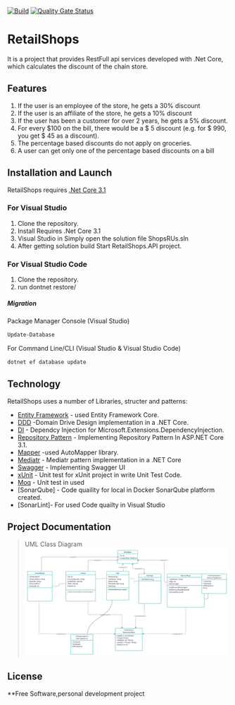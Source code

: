 [![Build](https://github.com/sezerdarendeli/RetailShops/actions/workflows/build.yml/badge.svg)](https://github.com/sezerdarendeli/RetailShops/actions/workflows/build.yml)
[![Quality Gate Status](https://sonarcloud.io/api/project_badges/measure?project=sezerdarendeli_RetailShops&metric=alert_status)](https://sonarcloud.io/summary/new_code?id=sezerdarendeli_RetailShops)
# RetailShops  
It is a project that provides RestFull api services developed with .Net Core, which calculates the discount of the chain store.

## Features
1. If the user is an employee of the store, he gets a 30% discount
2. If the user is an affiliate of the store, he gets a 10% discount
3. If the user has been a customer for over 2 years, he gets a 5% discount.
4. For every $100 on the bill, there would be a $ 5 discount (e.g. for $ 990, you get $ 45 as a discount).
5. The percentage based discounts do not apply on groceries.
6. A user can get only one of the percentage based discounts on a bill

## Installation and Launch
RetailShops requires [.Net Core 3.1](https://dotnet.microsoft.com/en-us/download/dotnet/thank-you/sdk-3.1.416-windows-x64-installer) 

### For Visual Studio
1. Clone the repository.
2. Install Requires .Net Core 3.1 
3. Visual Studio in Simply open the solution file ShopsRUs.sln 
4. After getting solution build Start RetailShops.API project. 

### For Visual Studio Code
1. Clone the repository.
2. run dontnet restore/

##### Migration
Package Manager Console (Visual Studio)
```sh
Update-Database
```
For Command Line/CLI (Visual Studio & Visual Studio Code)
```sh
dotnet ef database update
```

## Technology
RetailShops uses a number of Libraries, structer and patterns:

- [Entity Framework] - used Entity Framework Core.
- [DDD] -Domain Drive Design implementation in a .NET Core.
- [DI] - Dependcy Injection for Microsoft.Extensions.DependencyInjection.
- [Repository Pattern] - Implementing Repository Pattern In ASP.NET Core 3.1.
- [Mapper] -used AutoMapper library.
- [Mediatr] - Mediatr pattern implementation in a .NET Core
- [Swagger] - Implementing Swagger UI 
- [xUnit] - Unit test for xUnit project in write Unit Test Code.
- [Moq] - Unit test in used
- [SonarQube] - Code quaility for local in Docker SonarQube platform created.
- [SonarLint]- For used Code quailty in Visual Studio

## Project Documentation
>UML Class Diagram
![UML Class Diagram](https://raw.githubusercontent.com/sezerdarendeli/RetailShops/main/UMLClass.png)


## License
**Free Software,personal development project

[//]: # 

[DI]: <https://www.c-sharpcorner.com/article/dependency-injection-in-net-core&.>
[Entity Framework]: <https://www.entityframeworktutorial.net/.>
[Repository Pattern]: <https://codewithmukesh.com/blog/repository-pattern-in-aspnet-core/.>
[DDD]: <https://enlabsoftware.com/development/domain-driven-design-in-asp-net-core-applications.html#:~:text=The%20architecture%20of%20DDD%20projects,separate%20them%20into%20different%20layers.>
[Mediatr]: <https://code-maze.com/cqrs-mediatr-in-aspnet-core/.>
[Mapper]: <https://code-maze.com/automapper-net-core/.>
[Swagger]: <https://github.com/domaindrivendev/Swashbuckle.AspNetCore.>
[xUnit]: https://github.com/CodeMazeBlog/testing-aspnetcore-mvc.>
[Moq]: https://www.thecodebuzz.com/unit-test-mock-automapper-asp-net-core-imapper/.>

